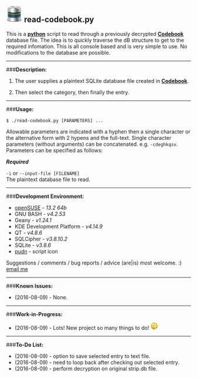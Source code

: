 ![icon](images/icon.png) read-codebook.py
---
This is a **[python](https://en.wikipedia.org/wiki/Python_(programming_language))** script to read through a previously decrypted **[Codebook](https://www.zetetic.net/codebook/)** database file. The idea is to quickly traverse the dB structure to get to the required infomation. This is all console based and is very simple to use. No modifications to the database are possible.

---
###**Description:**

1. The user supplies a plaintext SQLite database file created in **[Codebook](https://www.zetetic.net/codebook/)**. 

2. Then select the category, then finally the entry. 

---
###**Usage:**

    $ ./read-codebook.py [PARAMETERS] ...

Allowable parameters are indicated with a hyphen then a single character or the alternative form with 2 hypens and the full-text. Single character parameters (without arguments) can be concatenated. e.g. `-cdeghkqsv`. Parameters can be specified as follows:  


***Required***

`-i` or `--input-file [FILENAME]`  
The plaintext database file to read. 

---
###**Development Environment:**

- [openSUSE](https://www.opensuse.org/) - *13.2 64b*
- GNU BASH - *v4.2.53*
- Geany - *v1.24.1*
- KDE Development Platform - *v4.14.9*
- QT - *v4.8.6*
- SQLCipher - *v3.8.10.2* 
- SQLite - *v3.8.6*
- [pudn](http://en.pudn.com/downloads151/sourcecode/graph/detail656399_en.html) - script icon


Suggestions / comments / bug reports / advice (are|is) most welcome. :) [email me](mailto:teracow@gmail.com)

---
###**Known Issues:**

- (2016-08-09) - None.

---
###**Work-in-Progress:**

- (2016-08-09) - Lots! New project so many things to do! ![smiley](images/smiley.png)
 
---
###**To-Do List:**

- (2016-08-09) - option to save selected entry to text file.
- (2016-08-09) - need to loop back after checking out selected entry.
- (2016-08-09) - perform decryption on original strip.db file.
